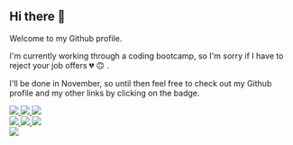 ## Hi there 👋

Welcome to my Github profile.

I'm currently working through a coding bootcamp, so I'm sorry if I have to reject your job offers 💔 🙃 .

I'll be done in November, so until then feel free to check out my Github profile and my other links by clicking on the badge.



<!-- Slack -->

<a href="https://mmehr1988.github.io/curly-octo-guacamole/">
<img src="https://img.shields.io/badge/GitHub-100000?style=for-the-badge&logo=github&logoColor=white" />
</a>


<!-- Email -->
<a href="mailto:tatash.my@gmail.com">
<img src="https://img.shields.io/badge/Gmail-D14836?style=for-the-badge&logo=gmail&logoColor=white" />
</a>

<!-- LinkedIn -->

<a href="https://www.linkedin.com/in/mehdi-mehrabani-810327219/">
<img src="https://img.shields.io/badge/LinkedIn-0077B5?style=for-the-badge&logo=linkedin&logoColor=white" />
</a>
<br>
<!-- Slack -->

<a href="https://mehdimehrabani.slack.com">
<img src="https://img.shields.io/badge/Slack-4A154B?style=for-the-badge&logo=slack&logoColor=white" />
</a>


<!-- Soundcloud -->
<a href="https://soundcloud.com/saintabdullah">
<img src="https://img.shields.io/badge/SoundCloud-FF3300?style=for-the-badge&logo=soundcloud&logoColor=white" />
</a>

<!-- Bandcamp -->
<a href="https://saintabdullah.bandcamp.com">
<img src="https://img.shields.io/badge/bandcamp-408294?style=for-the-badge&logo=soundcloud&logoColor=white" />
</a>

<br>

<!-- Instagram -->
<a href="https://www.instagram.com/saintabdullah/?hl=hu">
<img src="https://img.shields.io/badge/Instagram-E4405F?style=for-the-badge&logo=instagram&logoColor=white" />
</a>




<!--
**mmehr1988/mmehr1988** is a ✨ _special_ ✨ repository because its `README.md` (this file) appears on your GitHub profile.

Here are some ideas to get you started:

- 🔭 I’m currently working on ...
- 🌱 I’m currently learning ...
- 👯 I’m looking to collaborate on ...
- 🤔 I’m looking for help with ...
- 💬 Ask me about ...
- 📫 How to reach me: ...
- 😄 Pronouns: ...
- ⚡ Fun fact: ...
-->
